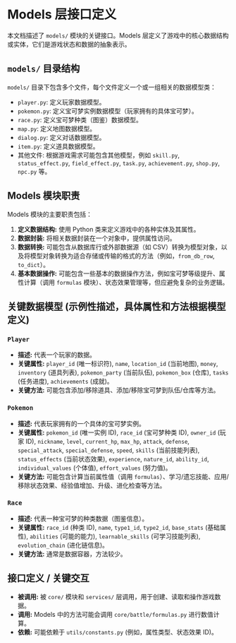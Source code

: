 # Models 层接口定义

本文档描述了 `models/` 模块的关键接口。Models 层定义了游戏中的核心数据结构或实体，它们是游戏状态和数据的抽象表示。

## `models/` 目录结构

`models/` 目录下包含多个文件，每个文件定义一个或一组相关的数据模型类：

*   `player.py`: 定义玩家数据模型。
*   `pokemon.py`: 定义宝可梦实例数据模型（玩家拥有的具体宝可梦）。
*   `race.py`: 定义宝可梦种类（图鉴）数据模型。
*   `map.py`: 定义地图数据模型。
*   `dialog.py`: 定义对话数据模型。
*   `item.py`: 定义道具数据模型。
*   其他文件: 根据游戏需求可能包含其他模型，例如 `skill.py`, `status_effect.py`, `field_effect.py`, `task.py`, `achievement.py`, `shop.py`, `npc.py` 等。

## Models 模块职责

Models 模块的主要职责包括：

1.  **定义数据结构:** 使用 Python 类来定义游戏中的各种实体及其属性。
2.  **数据封装:** 将相关数据封装在一个对象中，提供属性访问。
3.  **数据转换:** 可能包含从数据库行或外部数据源（如 CSV）转换为模型对象，以及将模型对象转换为适合存储或传输的格式的方法（例如，`from_db_row`, `to_dict`）。
4.  **基本数据操作:** 可能包含一些基本的数据操作方法，例如宝可梦等级提升、属性计算（调用 `formulas` 模块）、状态效果管理等，但应避免复杂的业务逻辑。

## 关键数据模型 (示例性描述，具体属性和方法根据模型定义)

### `Player`

*   **描述:** 代表一个玩家的数据。
*   **关键属性:** `player_id` (唯一标识符), `name`, `location_id` (当前地图), `money`, `inventory` (道具列表), `pokemon_party` (当前队伍), `pokemon_box` (仓库), `tasks` (任务进度), `achievements` (成就)。
*   **关键方法:** 可能包含添加/移除道具、添加/移除宝可梦到队伍/仓库等方法。

### `Pokemon`

*   **描述:** 代表玩家拥有的一个具体的宝可梦实例。
*   **关键属性:** `pokemon_id` (唯一实例 ID), `race_id` (宝可梦种类 ID), `owner_id` (玩家 ID), `nickname`, `level`, `current_hp`, `max_hp`, `attack`, `defense`, `special_attack`, `special_defense`, `speed`, `skills` (当前技能列表), `status_effects` (当前状态效果), `experience`, `nature_id`, `ability_id`, `individual_values` (个体值), `effort_values` (努力值)。
*   **关键方法:** 可能包含计算当前属性值（调用 `formulas`）、学习/遗忘技能、应用/移除状态效果、经验值增加、升级、进化检查等方法。

### `Race`

*   **描述:** 代表一种宝可梦的种类数据（图鉴信息）。
*   **关键属性:** `race_id` (种类 ID), `name`, `type1_id`, `type2_id`, `base_stats` (基础属性), `abilities` (可能的能力), `learnable_skills` (可学习技能列表), `evolution_chain` (进化链信息)。
*   **关键方法:** 通常是数据容器，方法较少。

## 接口定义 / 关键交互

*   **被调用:** 被 `core/` 模块和 `services/` 层调用，用于创建、读取和操作游戏数据。
*   **调用:** Models 中的方法可能会调用 `core/battle/formulas.py` 进行数值计算。
*   **依赖:** 可能依赖于 `utils/constants.py` (例如，属性类型、状态效果 ID)。 